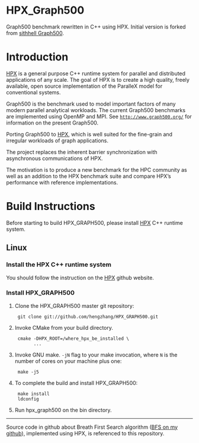 HPX_Graph500
============

Graph500 benchmark rewritten in C++ using HPX. Initial version is forked from [sithhell Graph500](https://github.com/sithhell/graph500).

Introduction
============
[HPX](https://github.com/STEllAR-GROUP/hpx) is a general purpose C++ runtime system for parallel and distributed applications of any scale. The goal of HPX is to create a high quality, freely available, open source implementation of the ParalleX model for conventional systems.

Graph500 is the benchmark used to model important factors of many modern parallel analytical workloads. The current Graph500 benchmarks are implemented using OpenMP and MPI. See [`http://www.graph500.org/`](http://www.graph500.org/) for information on the present Graph500.

Porting Graph500 to [HPX](https://github.com/STEllAR-GROUP/hpx), which is well suited for the fine-grain and irregular workloads of graph applications.

The project replaces the inherent barrier synchronization with asynchronous communications of HPX.

The motivation is to produce a new benchmark for the HPC community as well as an addition to the HPX benchmark suite and compare HPX’s performance with reference implementations.


Build Instructions
==================

Before starting to build HPX_GRAPH500, please install [HPX](https://github.com/STEllAR-GROUP/hpx) C++ runtime system.

## Linux
### Install the HPX C++ runtime system
You should follow the instruction on the [HPX](https://github.com/STEllAR-GROUP/hpx) github website.

### Install HPX_GRAPH500
1. Clone the HPX_GRAPH500 master git repository:


		git clone git://github.com/hengzhang/HPX_GRAPH500.git

2. Invoke CMake from your build directory. 
	
		cmake -DHPX_ROOT=/where_hpx_be_installed \
			  ...	

3. Invoke GNU make. `-jN` flag to your make invocation, where `N` is the number of cores on your machine plus one:
		
		make -j5

4. To complete the build and install HPX_GRAPH500:
		
		make install
		ldconfig 	

5. Run hpx_graph500 on the bin directory.




-----------------------

Source code in github about Breath First Search algorithm ([BFS on my github](https://github.com/hengzhang/hpx_bfs_test)),  implemented using HPX, is referenced to this repository.